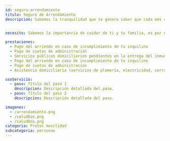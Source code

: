 ```yaml
---
id: seguro-arrendamiento
titulo: Seguro de Arrendamiento
descripcion: Sabemos la tranquilidad que te genera saber que cada mes cuentas con el dinero que te pagan los inquilinos de tu propiedad, pero cuando no sea así, ¡no te preocupes! Tenemos la solución para que nunca dejes de recibir tus ingresos.​​​​​​​​​​


necesito: Sabemos la importancia de cuidar de ti y tu familia, es por ello que, te brindamos las mejores opciones que te permitirán disfrutar de los momentos más especiales de tu vida con tranquilidad.

prestaciones: 
  - Pago del arriendo en caso de incumplimiento de tu inquilino
  - Pago de cuotas de administración
  - Servicios públicos domiciliarios pendientes en la entrega del inmueble
  - Pago del arriendo en caso de incumplimiento de tu inquilino
  - Pago de cuotas de administración
  - Asistencia domiciliaria (servicios de plomería, electricidad, cerrajería, reemplazo de vidrios, gastos de traslado y asistencia jurídica telefónica)

usoServicio:
  - paso: Título del paso 1
    descripcion: Descripción detallada del paso.
  - paso: Título del paso 2
    descripcion: Descripción detallada del paso.

imagenes:
  - /arrendamiento.png
  - /saludDos.png
  - /saludDos.png
categoria: Protec movilidad
subcategoria: personas
---
```

